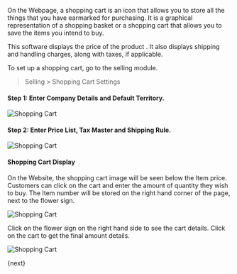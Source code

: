 On the Webpage, a shopping cart is an icon that allows you to store all the
things that you have earmarked for purchasing. It is a graphical
representation of a shopping basket or a shopping cart that allows you to save
the items you intend to buy.

This software displays the price of the product . It also displays shipping
and handling charges, along with taxes, if applicable.

To set up a shopping cart, go to the selling module.

> Selling > Shopping Cart Settings

#### Step 1: Enter Company Details and Default Territory.

![Shopping Cart]({{docs_base_url}}/assets/old_images/erpnext/shopping-cart-1.png)

#### Step 2: Enter Price List, Tax Master and Shipping Rule.

![Shopping Cart]({{docs_base_url}}/assets/old_images/erpnext/shopping-cart-2.png)

#### Shopping Cart Display

On the Website, the shopping cart image will be seen below the Item price.
Customers can click on the cart and enter the amount of quantity they wish to
buy. The Item number will be stored on the right hand corner of the page, next
to the flower sign.

![Shopping Cart]({{docs_base_url}}/assets/old_images/erpnext/shopping-cart-display-1.png)

Click on the flower sign on the right hand side to see the cart details. Click
on the cart to get the final amount details.

![Shopping Cart]({{docs_base_url}}/assets/old_images/erpnext/shopping-cart-display-amount.png)

{next}
